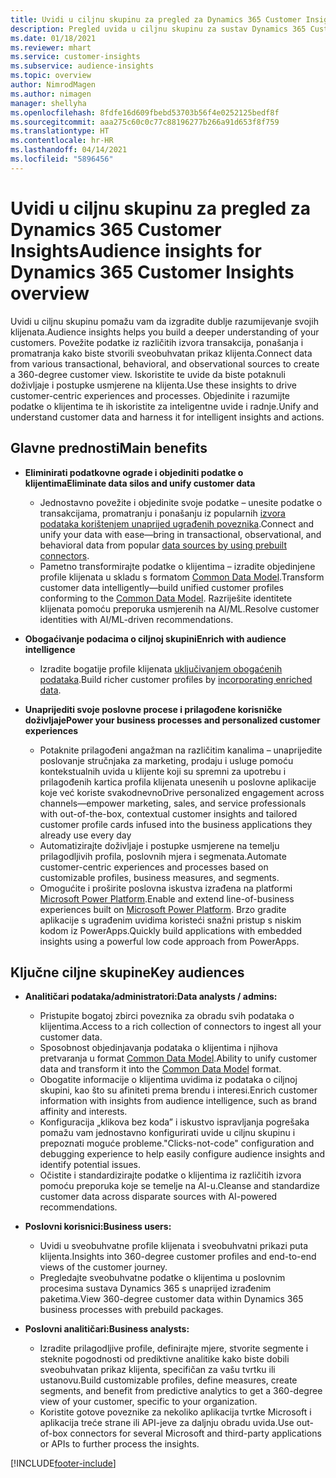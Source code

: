 ```yaml
---
title: Uvidi u ciljnu skupinu za pregled za Dynamics 365 Customer Insights
description: Pregled uvida u ciljnu skupinu za sustav Dynamics 365 Customer Insights.
ms.date: 01/18/2021
ms.reviewer: mhart
ms.service: customer-insights
ms.subservice: audience-insights
ms.topic: overview
author: NimrodMagen
ms.author: nimagen
manager: shellyha
ms.openlocfilehash: 8fdfe16d609fbebd53703b56f4e0252125bedf8f
ms.sourcegitcommit: aaa275c60c0c77c88196277b266a91d653f8f759
ms.translationtype: HT
ms.contentlocale: hr-HR
ms.lasthandoff: 04/14/2021
ms.locfileid: "5896456"
---
```

# <a name="audience-insights-for-dynamics-365-customer-insights-overview"></a><span data-ttu-id="e71ef-103">Uvidi u ciljnu skupinu za pregled za Dynamics 365 Customer Insights</span><span class="sxs-lookup"><span data-stu-id="e71ef-103">Audience insights for Dynamics 365 Customer Insights overview</span></span>

<span data-ttu-id="e71ef-104">Uvidi u ciljnu skupinu pomažu vam da izgradite dublje razumijevanje svojih klijenata.</span><span class="sxs-lookup"><span data-stu-id="e71ef-104">Audience insights helps you build a deeper understanding of your customers.</span></span> <span data-ttu-id="e71ef-105">Povežite podatke iz različitih izvora transakcija, ponašanja i promatranja kako biste stvorili sveobuhvatan prikaz klijenta.</span><span class="sxs-lookup"><span data-stu-id="e71ef-105">Connect data from various transactional, behavioral, and observational sources to create a 360-degree customer view.</span></span> <span data-ttu-id="e71ef-106">Iskoristite te uvide da biste potaknuli doživljaje i postupke usmjerene na klijenta.</span><span class="sxs-lookup"><span data-stu-id="e71ef-106">Use these insights to drive customer-centric experiences and processes.</span></span> <span data-ttu-id="e71ef-107">Objedinite i razumijte podatke o klijentima te ih iskoristite za inteligentne uvide i radnje.</span><span class="sxs-lookup"><span data-stu-id="e71ef-107">Unify and understand customer data and harness it for intelligent insights and actions.</span></span>

## <a name="main-benefits"></a><span data-ttu-id="e71ef-108">Glavne prednosti</span><span class="sxs-lookup"><span data-stu-id="e71ef-108">Main benefits</span></span> 

- <span data-ttu-id="e71ef-109">**Eliminirati podatkovne ograde i objediniti podatke o klijentima**</span><span class="sxs-lookup"><span data-stu-id="e71ef-109">**Eliminate data silos and unify customer data**</span></span>

  - <span data-ttu-id="e71ef-110">Jednostavno povežite i objedinite svoje podatke – unesite podatke o transakcijama, promatranju i ponašanju iz popularnih [izvora podataka korištenjem unaprijed ugrađenih poveznika](data-sources.md).</span><span class="sxs-lookup"><span data-stu-id="e71ef-110">Connect and unify your data with ease—bring in transactional, observational, and behavioral data from popular [data sources by using prebuilt connectors](data-sources.md).</span></span>
  - <span data-ttu-id="e71ef-111">Pametno transformirajte podatke o klijentima – izradite objedinjene profile klijenata u skladu s formatom [Common Data Model](/common-data-model/).</span><span class="sxs-lookup"><span data-stu-id="e71ef-111">Transform customer data intelligently—build unified customer profiles conforming to the [Common Data Model](/common-data-model/).</span></span> <span data-ttu-id="e71ef-112">Razriješite identitete klijenata pomoću preporuka usmjerenih na AI/ML.</span><span class="sxs-lookup"><span data-stu-id="e71ef-112">Resolve customer identities with AI/ML-driven recommendations.</span></span>

- <span data-ttu-id="e71ef-113">**Obogaćivanje podacima o ciljnoj skupini**</span><span class="sxs-lookup"><span data-stu-id="e71ef-113">**Enrich with audience intelligence**</span></span>

  - <span data-ttu-id="e71ef-114">Izradite bogatije profile klijenata [uključivanjem obogaćenih podataka](enrichment-hub.md).</span><span class="sxs-lookup"><span data-stu-id="e71ef-114">Build richer customer profiles by [incorporating enriched data](enrichment-hub.md).</span></span>  

- <span data-ttu-id="e71ef-115">**Unaprijediti svoje poslovne procese i prilagođene korisničke doživljaje**</span><span class="sxs-lookup"><span data-stu-id="e71ef-115">**Power your business processes and personalized customer experiences**</span></span>

  - <span data-ttu-id="e71ef-116">Potaknite prilagođeni angažman na različitim kanalima – unaprijedite poslovanje stručnjaka za marketing, prodaju i usluge pomoću kontekstualnih uvida u klijente koji su spremni za upotrebu i prilagođenih kartica profila klijenata unesenih u poslovne aplikacije koje već koriste svakodnevno</span><span class="sxs-lookup"><span data-stu-id="e71ef-116">Drive personalized engagement across channels—empower marketing, sales, and service professionals with out-of-the-box, contextual customer insights and tailored customer profile cards infused into the business applications they already use every day</span></span>
  - <span data-ttu-id="e71ef-117">Automatizirajte doživljaje i postupke usmjerene na temelju prilagodljivih profila, poslovnih mjera i segmenata.</span><span class="sxs-lookup"><span data-stu-id="e71ef-117">Automate customer-centric experiences and processes based on customizable profiles, business measures, and segments.</span></span>
  - <span data-ttu-id="e71ef-118">Omogućite i proširite poslovna iskustva izrađena na platformi [Microsoft Power Platform](https://powerplatform.microsoft.com/).</span><span class="sxs-lookup"><span data-stu-id="e71ef-118">Enable and extend line-of-business experiences built on [Microsoft Power Platform](https://powerplatform.microsoft.com/).</span></span> <span data-ttu-id="e71ef-119">Brzo gradite aplikacije s ugrađenim uvidima koristeći snažni pristup s niskim kodom iz PowerApps.</span><span class="sxs-lookup"><span data-stu-id="e71ef-119">Quickly build applications with embedded insights using a powerful low code approach from PowerApps.</span></span>  

## <a name="key-audiences"></a><span data-ttu-id="e71ef-120">Ključne ciljne skupine</span><span class="sxs-lookup"><span data-stu-id="e71ef-120">Key audiences</span></span>

- <span data-ttu-id="e71ef-121">**Analitičari podataka/administratori:**</span><span class="sxs-lookup"><span data-stu-id="e71ef-121">**Data analysts / admins:**</span></span>

  - <span data-ttu-id="e71ef-122">Pristupite bogatoj zbirci poveznika za obradu svih podataka o klijentima.</span><span class="sxs-lookup"><span data-stu-id="e71ef-122">Access to a rich collection of connectors to ingest all your customer data.</span></span>
  - <span data-ttu-id="e71ef-123">Sposobnost objedinjavanja podataka o klijentima i njihova pretvaranja u format [Common Data Model](/common-data-model/).</span><span class="sxs-lookup"><span data-stu-id="e71ef-123">Ability to unify customer data and transform it into the [Common Data Model](/common-data-model/) format.</span></span>
  - <span data-ttu-id="e71ef-124">Obogatite informacije o klijentima uvidima iz podataka o ciljnoj skupini, kao što su afiniteti prema brendu i interesi.</span><span class="sxs-lookup"><span data-stu-id="e71ef-124">Enrich customer information with insights from audience intelligence, such as brand affinity and interests.</span></span>
  - <span data-ttu-id="e71ef-125">Konfiguracija „klikova bez koda” i iskustvo ispravljanja pogrešaka pomažu vam jednostavno konfigurirati uvide u ciljnu skupinu i prepoznati moguće probleme.</span><span class="sxs-lookup"><span data-stu-id="e71ef-125">"Clicks-not-code" configuration and debugging experience to help easily configure audience insights and identify potential issues.</span></span>
  - <span data-ttu-id="e71ef-126">Očistite i standardizirajte podatke o klijentima iz različitih izvora pomoću preporuka koje se temelje na AI-u.</span><span class="sxs-lookup"><span data-stu-id="e71ef-126">Cleanse and standardize customer data across disparate sources with AI-powered recommendations.</span></span>  

- <span data-ttu-id="e71ef-127">**Poslovni korisnici:**</span><span class="sxs-lookup"><span data-stu-id="e71ef-127">**Business users:**</span></span>

  - <span data-ttu-id="e71ef-128">Uvidi u sveobuhvatne profile klijenata i sveobuhvatni prikazi puta klijenta.</span><span class="sxs-lookup"><span data-stu-id="e71ef-128">Insights into 360-degree customer profiles and end-to-end views of the customer journey.</span></span>
  - <span data-ttu-id="e71ef-129">Pregledajte sveobuhvatne podatke o klijentima u poslovnim procesima sustava Dynamics 365 s unaprijed izrađenim paketima.</span><span class="sxs-lookup"><span data-stu-id="e71ef-129">View 360-degree customer data within Dynamics 365 business processes with prebuild packages.</span></span>

- <span data-ttu-id="e71ef-130">**Poslovni analitičari:**</span><span class="sxs-lookup"><span data-stu-id="e71ef-130">**Business analysts:**</span></span>

  - <span data-ttu-id="e71ef-131">Izradite prilagodljive profile, definirajte mjere, stvorite segmente i steknite pogodnosti od prediktivne analitike kako biste dobili sveobuhvatan prikaz klijenta, specifičan za vašu tvrtku ili ustanovu.</span><span class="sxs-lookup"><span data-stu-id="e71ef-131">Build customizable profiles, define measures, create segments, and benefit from predictive analytics to get a 360-degree view of your customer, specific to your organization.</span></span>  
  - <span data-ttu-id="e71ef-132">Koristite gotove poveznike za nekoliko aplikacija tvrtke Microsoft i aplikacija treće strane ili API-jeve za daljnju obradu uvida.</span><span class="sxs-lookup"><span data-stu-id="e71ef-132">Use out-of-box connectors for several Microsoft and third-party applications or APIs to further process the insights.</span></span>


[!INCLUDE[footer-include](../includes/footer-banner.md)]